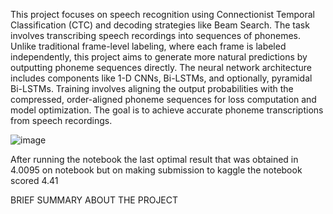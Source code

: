 
This project focuses on speech recognition using Connectionist Temporal Classification (CTC) and decoding strategies like Beam Search. 
The task involves transcribing speech recordings into sequences of phonemes. Unlike traditional frame-level labeling, where each frame is labeled independently, 
this project aims to generate more natural predictions by outputting phoneme sequences directly. The neural network architecture includes components like 1-D CNNs, Bi-LSTMs, 
and optionally, pyramidal Bi-LSTMs. Training involves aligning the output probabilities with the compressed, order-aligned phoneme sequences for loss computation and model optimization. 
The goal is to achieve accurate phoneme transcriptions from speech recordings.





![image](https://github.com/Leonard250/Speech-detection/assets/141337656/63b90233-2795-45c2-afea-b55452917533)

After running the notebook the last optimal result that was obtained in 4.0095 on notebook but on making submission to kaggle the notebook scored 4.41

BRIEF SUMMARY ABOUT THE PROJECT
